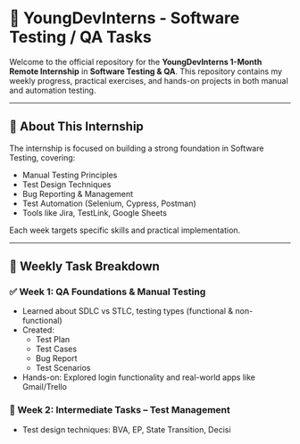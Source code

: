 # 🧪 YoungDevInterns - Software Testing / QA Tasks

Welcome to the official repository for the **YoungDevInterns 1-Month Remote Internship** in **Software Testing & QA**. This repository contains my weekly progress, practical exercises, and hands-on projects in both manual and automation testing.

---

## 📌 About This Internship

The internship is focused on building a strong foundation in Software Testing, covering:

- Manual Testing Principles
- Test Design Techniques
- Bug Reporting & Management
- Test Automation (Selenium, Cypress, Postman)
- Tools like Jira, TestLink, Google Sheets

Each week targets specific skills and practical implementation.

---

## 📅 Weekly Task Breakdown

### ✅ Week 1: QA Foundations & Manual Testing
- Learned about SDLC vs STLC, testing types (functional & non-functional)
- Created:
  - Test Plan
  - Test Cases
  - Bug Report
  - Test Scenarios
- Hands-on: Explored login functionality and real-world apps like Gmail/Trello

### 🧪 Week 2: Intermediate Tasks – Test Management
- Test design techniques: BVA, EP, State Transition, Decisi

